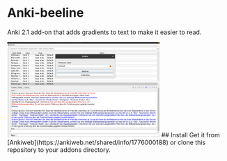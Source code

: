 # Anki-beeline
Anki 2.1 add-on that adds gradients to text to make it easier to read.

<img src="screenshots/img.png" width="350"> 
## Install
Get it from [Ankiweb](https://ankiweb.net/shared/info/1776000188) or clone this repository to your addons directory.
